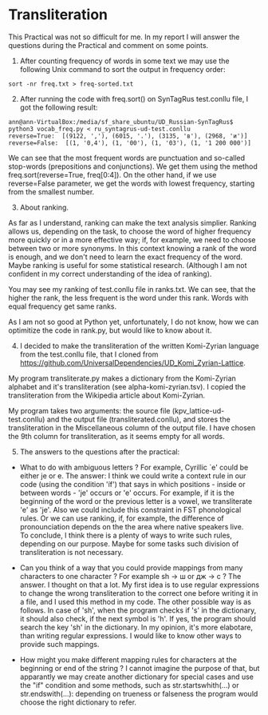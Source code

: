 # Transliteration

This Practical was not so difficult for me. In my report I will answer the questions during the Practical and comment on some points. 

1. After counting frequency of words in some text we may use the following Unix command to sort the output in frequency order:
```
sort -nr freq.txt > freq-sorted.txt 
```
2. After running the code with freq.sort() on SynTagRus test.conllu file, I got the following result: 
```
ann@ann-VirtualBox:/media/sf_share_ubuntu/UD_Russian-SynTagRus$ python3 vocab_freq.py < ru_syntagrus-ud-test.conllu
reverse=True:  [(9122, ','), (6015, '.'), (3135, 'в'), (2968, 'и')]
reverse=False:  [(1, '0,4'), (1, '00'), (1, '03'), (1, '1 200 000')]
```
We can see that the most frequent words are punctuation and so-called stop-words (prepositions and conjunctions). We get them using the method freq.sort(reverse=True, freq[0:4]).  On the other hand, if we use reverse=False parameter, we get the words with lowest frequency, starting from the smallest number. 

3. About ranking. 

As far as I understand, ranking can make the text analysis simplier. Ranking allows us, depending on the task, to choose the word of higher frequency more quickly or in a more effective way; if, for example, we need to choose between two or more synonyms. In this context knowing a rank of the word is enough, and we don't need to learn the exact frequency of the word. Maybe ranking is useful for some statistical research. (Although I am not confident in my correct understanding of the idea of ranking).

You may see my ranking of test.conllu file in ranks.txt. 
We can see, that the higher the rank, the less frequent is the word under this rank. Words with equal frequency get same ranks.

As I am not so good at Python yet, unfortunately, I do not know, how we can optimitize the code in rank.py, but would like to know about it.

4. I decided to make the transliteration of the written Komi-Zyrian language from the test.conllu file, that I cloned from https://github.com/UniversalDependencies/UD_Komi_Zyrian-Lattice. 

My program transliterate.py makes a dictionary from the Komi-Zyrian alphabet and it's transliteration (see alpha-komi-zyrian.tsv). I copied the transliteration from the Wikipedia article about Komi-Zyrian. 

My program takes two arguments: the source file (kpv_lattice-ud-test.conllu) and the output file (transliterated.conllu), and stores the transliteration in the Miscellaneous column of the output file. I have chosen the 9th column for transliteration, as it seems empty for all words. 

5. The answers to the questions after the practical:

- What to do with ambiguous letters ? For example, Cyrillic `е' could be either je or e.
The answer: I think we could write a context rule in our code (using the condition 'íf') that says in which positions - inside or between words - 'je' occurs or 'e' occurs. For example, if it is the beginning of the word or the previous letter is a vowel, we transliterate 'e' as 'je'. Also we could include this constraint in FST phonological rules. Or we can use ranking, if, for example, the difference of pronounciation depends on the the area where native speakers live.   
To conclude, I think there is a plenty of ways to write such rules, depending on our purpose. Maybe for some tasks such division of transliteration is not necessary. 

- Can you think of a way that you could provide mappings from many characters to one character ? For example sh → ш or дж → c ?
The answer. I thought on that a lot. My first idea is to use regular expressions to change the wrong transliteration to the correct one before writing it in a file, and I used this method in my code. 
The other possible way is as follows. In case of 'sh', when the program checks if 's' in the dictionary, it should also check, if the next symbol is 'h'. If yes, the program should search the key 'sh' in the dictionary. In my opinion, it's more elabotare, than writing regular expressions. I would like to know other ways to provide such mappings. 

- How might you make different mapping rules for characters at the beginning or end of the string ?
I cannot imagine the purpose of that, but apparantly we may create another dictionary for special cases and use the "if" condition and some methods, such as str.startswhith(...) or str.endswith(...): depending on trueness or falseness the program would choose the right dictionary to refer. 



